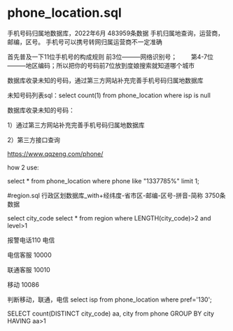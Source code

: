 # phone_location.sql
手机号码归属地数据库，2022年6月 483959条数据  手机归属地查询，运营商，邮编，区号。
手机号可以携号转网归属运营商不一定准确

首先普及一下11位手机号的构成规则
前3位———网络识别号；　　
第4-7位———地区编码；所以把你的号码前7位放到度娘搜索就知道哪个城市

数据库收录未知的号码，通过第三方网站补充完善手机号码归属地数据库

未知号码列表sql：select count(1) from phone_location where isp is null

数据库收录未知的号码：

1）通过第三方网站补充完善手机号码归属地数据库

2）第三方接口查询

https://www.qqzeng.com/phone/

how 2 use:

select * from phone_location where phone like "1337785%" limit 1;

#region.sql
行政区划数据库_with+经纬度-省市区-邮编-区号-拼音-简称 3750条数据

select city_code select * from region where LENGTH(city_code)>2 and level>1

报警电话110 电信

电信客服 10000  

联通客服 10010

移动  10086


判断移动，联通，电信  select isp from phone_location where pref='130';

SELECT count(DISTINCT city_code) aa, city from phone GROUP BY city HAVING aa>1
